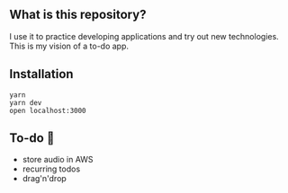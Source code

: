 ## What is this repository?

I use it to practice developing applications and try out new technologies.
This is my vision of a to-do app.

## Installation

```
yarn
yarn dev
open localhost:3000
```

## To-do 🙂

- store audio in AWS
- recurring todos
- drag'n'drop
